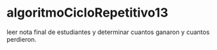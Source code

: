 # algoritmoCicloRepetitivo13
leer nota final de estudiantes y determinar cuantos ganaron y cuantos perdieron.
